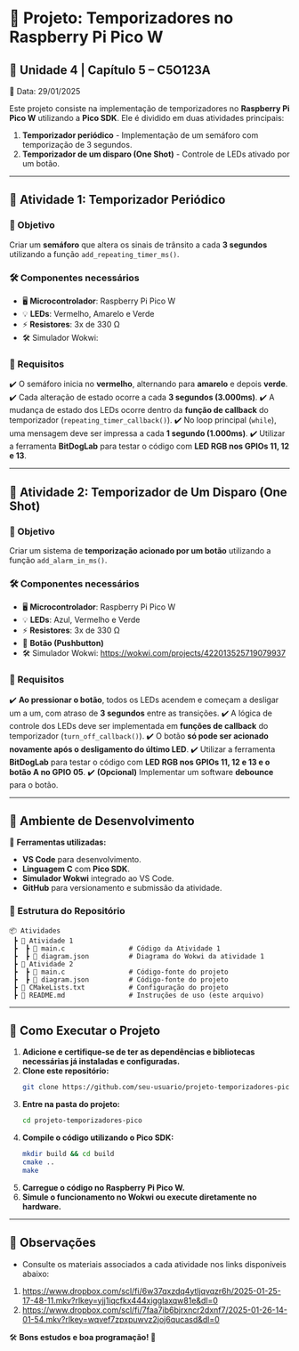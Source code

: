 # 🚦 Projeto: Temporizadores no Raspberry Pi Pico W

## 📌 Unidade 4 | Capítulo 5 – C5O123A
📅 Data: 29/01/2025

Este projeto consiste na implementação de temporizadores no **Raspberry Pi Pico W** utilizando a **Pico SDK**. Ele é dividido em duas atividades principais:

1. **Temporizador periódico** - Implementação de um semáforo com temporização de 3 segundos.
2. **Temporizador de um disparo (One Shot)** - Controle de LEDs ativado por um botão.

---

## 📝 Atividade 1: Temporizador Periódico

### 🎯 Objetivo
Criar um **semáforo** que altera os sinais de trânsito a cada **3 segundos** utilizando a função `add_repeating_timer_ms()`.

### 🛠️ Componentes necessários
- 🖥️ **Microcontrolador**: Raspberry Pi Pico W
- 💡 **LEDs**: Vermelho, Amarelo e Verde
- ⚡ **Resistores**: 3x de 330 Ω
- 🛠️ Simulador Wokwi:

### 📌 Requisitos
✔️ O semáforo inicia no **vermelho**, alternando para **amarelo** e depois **verde**.
✔️ Cada alteração de estado ocorre a cada **3 segundos (3.000ms)**.
✔️ A mudança de estado dos LEDs ocorre dentro da **função de callback** do temporizador (`repeating_timer_callback()`).
✔️ No loop principal (`while`), uma mensagem deve ser impressa a cada **1 segundo (1.000ms)**.
✔️ Utilizar a ferramenta **BitDogLab** para testar o código com **LED RGB nos GPIOs 11, 12 e 13**.

---

## 📝 Atividade 2: Temporizador de Um Disparo (One Shot)

### 🎯 Objetivo
Criar um sistema de **temporização acionado por um botão** utilizando a função `add_alarm_in_ms()`.

### 🛠️ Componentes necessários
- 🖥️ **Microcontrolador**: Raspberry Pi Pico W
- 💡 **LEDs**: Azul, Vermelho e Verde
- ⚡ **Resistores**: 3x de 330 Ω
- 🔘 **Botão (Pushbutton)**
- 🛠️ Simulador Wokwi: https://wokwi.com/projects/422013525719079937

### 📌 Requisitos
✔️ **Ao pressionar o botão**, todos os LEDs acendem e começam a desligar um a um, com atraso de **3 segundos** entre as transições.
✔️ A lógica de controle dos LEDs deve ser implementada em **funções de callback** do temporizador (`turn_off_callback()`).
✔️ O botão **só pode ser acionado novamente após o desligamento do último LED**.
✔️ Utilizar a ferramenta **BitDogLab** para testar o código com **LED RGB nos GPIOs 11, 12 e 13 e o botão A no GPIO 05**.
✔️ **(Opcional)** Implementar um software **debounce** para o botão.

---

## 🔧 Ambiente de Desenvolvimento
📌 **Ferramentas utilizadas:**
- **VS Code** para desenvolvimento.
- **Linguagem C** com **Pico SDK**.
- **Simulador Wokwi** integrado ao VS Code.
- **GitHub** para versionamento e submissão da atividade.

### 📂 Estrutura do Repositório
```plaintext
📦 Atividades
 ┣ 📂 Atividade 1
 ┣  ┣ 📜 main.c                # Código da Atividade 1
 ┣  ┣ 📜 diagram.json          # Diagrama do Wokwi da atividade 1
 ┣ 📂 Atividade 2              
 ┣  ┣ 📜 main.c                # Código-fonte do projeto
 ┣  ┣ 📜 diagram.json          # Código-fonte do projeto
 ┣ 📜 CMakeLists.txt           # Configuração do projeto
 ┣ 📜 README.md                # Instruções de uso (este arquivo)
```

---

## 🚀 Como Executar o Projeto

1. **Adicione e certifique-se de ter as dependências e bibliotecas necessárias já instaladas e configuradas.**
2. **Clone este repositório:**
   ```bash
   git clone https://github.com/seu-usuario/projeto-temporizadores-pico.git
   ```
3. **Entre na pasta do projeto:**
   ```bash
   cd projeto-temporizadores-pico
   ```
3. **Compile o código utilizando o Pico SDK:**
   ```bash
   mkdir build && cd build
   cmake ..
   make
   ```
4. **Carregue o código no Raspberry Pi Pico W.**
5. **Simule o funcionamento no Wokwi ou execute diretamente no hardware.**

---

## 📢 Observações
- Consulte os materiais associados a cada atividade nos links disponíveis abaixo:
1. https://www.dropbox.com/scl/fi/6w37qxzdq4ytljqvqzr6h/2025-01-25-17-48-11.mkv?rlkey=yjj1iqcfkx444xigglaxqw81e&dl=0
2. https://www.dropbox.com/scl/fi/7faa7ib6bjrxncr2dxnf7/2025-01-26-14-01-54.mkv?rlkey=wqvef7zpxpuwvz2joj6qucasd&dl=0

🛠️ **Bons estudos e boa programação! 🚀**

